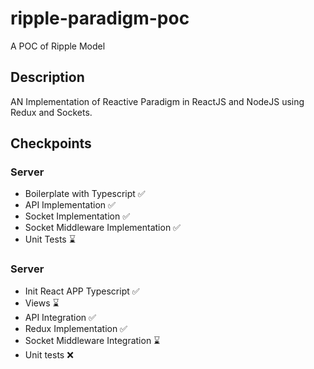 # ripple-paradigm-poc
A POC of Ripple Model

## Description
AN Implementation of Reactive Paradigm in ReactJS and NodeJS using Redux and Sockets.


## Checkpoints

### Server

- Boilerplate with Typescript  ✅
- API Implementation  ✅
- Socket Implementation  ✅
- Socket Middleware Implementation  ✅
- Unit Tests ⌛

### Server

- Init React APP Typescript ✅
- Views ⌛
- API Integration ✅
- Redux Implementation ✅
- Socket Middleware Integration ⌛
- Unit tests ❌
